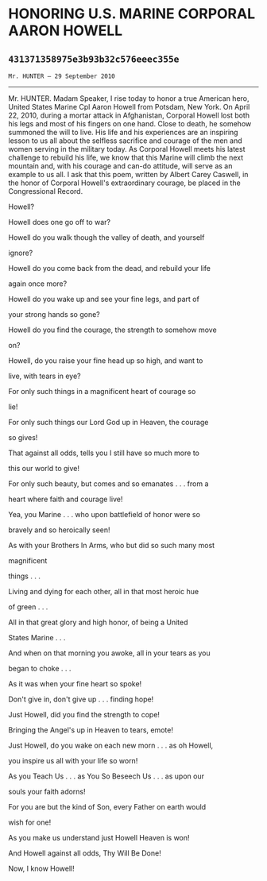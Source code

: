 # HONORING U.S. MARINE CORPORAL AARON HOWELL
## `431371358975e3b93b32c576eeec355e`
`Mr. HUNTER — 29 September 2010`

---


Mr. HUNTER. Madam Speaker, I rise today to honor a true American 
hero, United States Marine Cpl Aaron Howell from Potsdam, New York. On 
April 22, 2010, during a mortar attack in Afghanistan, Corporal Howell 
lost both his legs and most of his fingers on one hand. Close to death, 
he somehow summoned the will to live. His life and his experiences are 
an inspiring lesson to us all about the selfless sacrifice and courage 
of the men and women serving in the military today. As Corporal Howell 
meets his latest challenge to rebuild his life, we know that this 
Marine will climb the next mountain and, with his courage and can-do 
attitude, will serve as an example to us all. I ask that this poem, 
written by Albert Carey Caswell, in the honor of Corporal Howell's 
extraordinary courage, be placed in the Congressional Record.

















Howell?



 Howell does one go off to war?


 Howell do you walk though the valley of death, and yourself 





 ignore?


 Howell do you come back from the dead, and rebuild your life 





 again once more?


 Howell do you wake up and see your fine legs, and part of 





 your strong hands so gone?


 Howell do you find the courage, the strength to somehow move 





 on?


 Howell, do you raise your fine head up so high, and want to 





 live, with tears in eye?


 For only such things in a magnificent heart of courage so 





 lie!


 For only such things our Lord God up in Heaven, the courage 





 so gives!


 That against all odds, tells you I still have so much more to 





 this our world to give!


 For only such beauty, but comes and so emanates . . . from a 





 heart where faith and courage live!


 Yea, you Marine . . . who upon battlefield of honor were so 





 bravely and so heroically seen!


 As with your Brothers In Arms, who but did so such many most 





 magnificent 





 things . . .


 Living and dying for each other, all in that most heroic hue 





 of green . . .


 All in that great glory and high honor, of being a United 





 States Marine . . .


 And when on that morning you awoke, all in your tears as you 





 began to choke . . .


 As it was when your fine heart so spoke!


 Don't give in, don't give up . . . finding hope!


 Just Howell, did you find the strength to cope!


 Bringing the Angel's up in Heaven to tears, emote!


 Just Howell, do you wake on each new morn . . . as oh Howell, 





 you inspire us all with your life so worn!


 As you Teach Us . . . as You So Beseech Us . . . as upon our 





 souls your faith adorns!


 For you are but the kind of Son, every Father on earth would 





 wish for one!


 As you make us understand just Howell Heaven is won!


 And Howell against all odds, Thy Will Be Done!


 Now, I know Howell!



